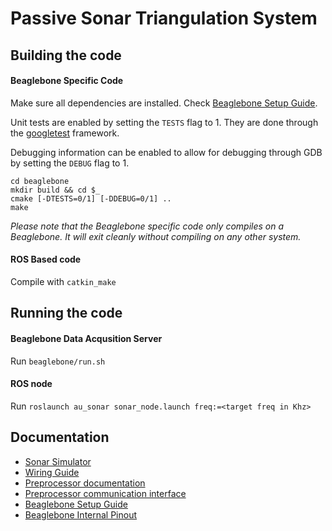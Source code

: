 # Passive Sonar Triangulation System

## Building the code

#### Beaglebone Specific Code
Make sure all dependencies are installed. Check [Beaglebone Setup Guide](docs/bbb-install.md).

Unit tests are enabled by setting the `TESTS` flag to 1. They are done through the [googletest](https://github.com/google/googletest) framework.

Debugging information can be enabled to allow for debugging through GDB by setting the `DEBUG` flag to 1.
```
cd beaglebone
mkdir build && cd $_
cmake [-DTESTS=0/1] [-DDEBUG=0/1] ..
make
```
*Please note that the Beaglebone specific code only compiles on a Beaglebone. It will exit cleanly without compiling on any other system.*

#### ROS Based code
Compile with `catkin_make`

## Running the code

#### Beaglebone Data Acqusition Server
Run `beaglebone/run.sh`

#### ROS node
Run `roslaunch au_sonar sonar_node.launch freq:=<target freq in Khz>`

## Documentation
* [Sonar Simulator](docs/simulator.md)
* [Wiring Guide](docs/wiring.md)
* [Preprocessor documentation](preprocessor_firmware/README.md)
* [Preprocessor communication interface](preprocessor_firmware/docs/CommInterface.md)
* [Beaglebone Setup Guide](docs/bbb-install.md)
* [Beaglebone Internal Pinout](docs/pinout.md)
